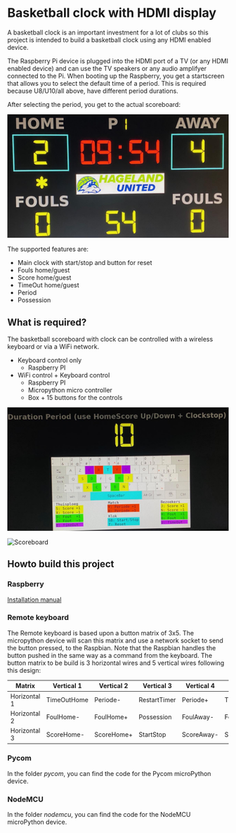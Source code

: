 # Basketball clock with HDMI display
A basketball clock is an important investment for a lot of clubs so this project is intended to build a basketball clock using any HDMI enabled device.

The Raspberry Pi device is plugged into the HDMI port of a TV (or any HDMI enabled device) and can use the TV speakers or any audio amplifyer connected to the Pi.
When booting up the Raspberry, you get a startscreen that allows you to select the default time of a period.  This is required because U8/U10/all above, have different period durations.

After selecting the period, you get to the actual scoreboard:

![Scoreboard](/photo/scoreboard.jpg)

The supported features are:
- Main clock with start/stop and button for reset
- Fouls home/guest
- Score home/guest
- TimeOut home/guest
- Period
- Possession

## What is required?
The basketball scoreboard with clock can be controlled with a wireless keyboard or via a WiFi network.
* Keyboard control only 
  * Raspberry PI
* WiFi control + Keyboard control
  * Raspberry PI
  * Micropython micro controller
  * Box + 15 buttons for the controls

![Scoreboard](/photo/startscreen.jpg)

![Scoreboard](/photo/controlpanel.jpg)

## Howto build this project
### Raspberry
[Installation manual](install/install.md)
  
### Remote keyboard
The Remote keyboard is based upon a button matrix of 3x5.  The micropython device will scan this matrix and use a network socket to send the button pressed, to the Raspbian. Note that the Raspbian handles the button pushed in the same way as a command from the keyboard.
The button matrix to be build is 3 horizontal wires and 5 vertical wires following this design:

 Matrix      | Vertical 1 | Vertical 2 | Vertical 3 | Vertical 4 | Vertical 5
 ------      | ---------- | ---------- | ---------- | -----------| ----------
Horizontal 1 | TimeOutHome | Periode- | RestartTimer | Periode+ | TimeOutAway
Horizontal 2 | FoulHome- | FoulHome+ | Possession  | FoulAway- | FoulAway+"
Horizontal 3 | ScoreHome- | ScoreHome+ | StartStop | ScoreAway- | ScoreAway+

### Pycom
In the folder *pycom*, you can find the code for the Pycom microPython device.

### NodeMCU
In the folder *nodemcu*, you can find the code for the NodeMCU microPython device.

